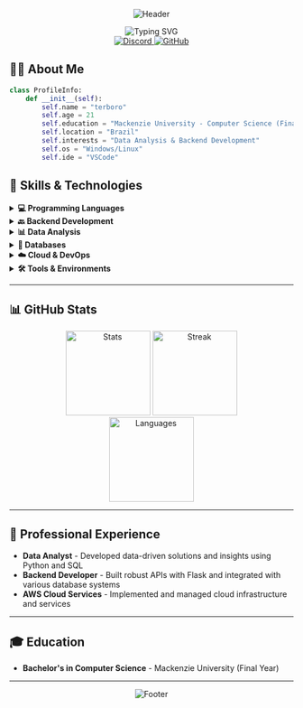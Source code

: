 <!-- Profile Header with Dynamic Text & Banner -->
<div align="center">

  ![Header](https://capsule-render.vercel.app/api?type=waving&color=ff9d00&height=200&section=header&text=terboro&fontSize=60&fontColor=ffffff&animation=fadeIn)

  <img src="https://readme-typing-svg.herokuapp.com?font=Fira+Code&size=24&duration=3000&pause=1000&color=%23ff9d00&center=true&vCenter=true&random=false&width=500&lines=Computer+Science+Student;Data+Analyst;Backend+Developer;AWS+Enthusiast;Always+Learning+New+Technologies" alt="Typing SVG" />

  <br>

  <a href="https://discord.com/users/YOUR_DISCORD_ID">
    <img src="https://img.shields.io/badge/Discord-%40terboro-7289DA?style=for-the-badge&logo=discord&logoColor=white" alt="Discord">
  </a>
  <a href="https://github.com/YOUR_GITHUB_USERNAME">
    <img src="https://img.shields.io/github/followers/YOUR_GITHUB_USERNAME?style=for-the-badge&logo=github&color=ff9d00&labelColor=000000" alt="GitHub">
  </a>
</div>



## 👨‍💻 About Me

```python
class ProfileInfo:
    def __init__(self):
        self.name = "terboro"
        self.age = 21
        self.education = "Mackenzie University - Computer Science (Final Year)"
        self.location = "Brazil"
        self.interests = "Data Analysis & Backend Development"
        self.os = "Windows/Linux"
        self.ide = "VSCode"
```

## 🚀 Skills & Technologies

<details>
  <summary><b>💻 Programming Languages</b></summary>
  <div align="center">
    <table>
      <tr>
        <td align="center" width="90">
          <a href="#">
            <img src="https://cdn.jsdelivr.net/gh/devicons/devicon@latest/icons/python/python-original.svg" width="60" height="60" alt="Python"/>
          </a>
          <br>Python
        </td>
        <td align="center" width="90">
          <a href="#">
            <img src="https://cdn.jsdelivr.net/gh/devicons/devicon@latest/icons/javascript/javascript-original.svg" width="60" height="60" alt="JavaScript"/>
          </a>
          <br>JavaScript
        </td>
        <td align="center" width="90">
          <a href="#">
            <img src="https://cdn.jsdelivr.net/gh/devicons/devicon@latest/icons/java/java-original.svg" width="60" height="60" alt="Java"/>
          </a>
          <br>Java
        </td>
        <td align="center" width="90">
          <a href="#">
            <img src="https://cdn.jsdelivr.net/gh/devicons/devicon@latest/icons/c/c-original.svg" width="60" height="60" alt="C"/>
          </a>
          <br>C
        </td>
      </tr>
    </table>
  </div>
</details>

<details>
  <summary><b>🔙 Backend Development</b></summary>
  <div align="center">
    <table>
      <tr>
        <td align="center" width="90">
          <a href="#">
            <img src="https://cdn.jsdelivr.net/gh/devicons/devicon@latest/icons/flask/flask-original.svg" width="60" height="60" alt="Flask"/>
          </a>
          <br>Flask
        </td>
        <td align="center" width="90">
          <a href="#">
            <img src="https://cdn.jsdelivr.net/gh/devicons/devicon@latest/icons/fastapi/fastapi-original.svg" width="60" height="60" alt="FastAPI"/>
          </a>
          <br>FastAPI
        </td>
        <td align="center" width="90">
          <a href="#">
            <img src="https://cdn.jsdelivr.net/gh/devicons/devicon@latest/icons/nodejs/nodejs-original.svg" width="60" height="60" alt="Node.js"/>
          </a>
          <br>Node.js
        </td>
        <td align="center" width="90">
          <a href="#">
            <img src="https://cdn.jsdelivr.net/gh/devicons/devicon@latest/icons/nginx/nginx-original.svg" width="60" height="60" alt="Nginx"/>
          </a>
          <br>Nginx
        </td>
      </tr>
    </table>
  </div>
</details>

<details>
  <summary><b>📊 Data Analysis</b></summary>
  <div align="center">
    <table>
      <tr>
        <td align="center" width="90">
          <a href="#">
            <img src="https://cdn.jsdelivr.net/gh/devicons/devicon@latest/icons/pandas/pandas-original.svg" width="60" height="60" alt="Pandas"/>
          </a>
          <br>Pandas
        </td>
        <td align="center" width="90">
          <a href="#">
            <img src="https://cdn.jsdelivr.net/gh/devicons/devicon@latest/icons/numpy/numpy-original.svg" width="60" height="60" alt="NumPy"/>
          </a>
          <br>NumPy
        </td>
        <td align="center" width="90">
          <a href="#">
            <img src="https://cdn.jsdelivr.net/gh/devicons/devicon@latest/icons/jupyter/jupyter-original.svg" width="60" height="60" alt="Jupyter"/>
          </a>
          <br>Jupyter
        </td>
        <td align="center" width="90">
          <a href="#">
            <img src="https://cdn.jsdelivr.net/gh/devicons/devicon@latest/icons/matplotlib/matplotlib-original.svg" width="60" height="60" alt="Matplotlib"/>
          </a>
          <br>Matplotlib
        </td>
      </tr>
    </table>
  </div>
</details>

<details>
  <summary><b>💾 Databases</b></summary>
  <div align="center">
    <table>
      <tr>
        <td align="center" width="90">
          <a href="#">
            <img src="https://cdn.jsdelivr.net/gh/devicons/devicon@latest/icons/postgresql/postgresql-original.svg" width="60" height="60" alt="PostgreSQL"/>
          </a>
          <br>PostgreSQL
        </td>
        <td align="center" width="90">
          <a href="#">
            <img src="https://cdn.jsdelivr.net/gh/devicons/devicon@latest/icons/mysql/mysql-original.svg" width="60" height="60" alt="MySQL"/>
          </a>
          <br>MySQL
        </td>
        <td align="center" width="90">
          <a href="#">
            <img src="https://cdn.jsdelivr.net/gh/devicons/devicon@latest/icons/mongodb/mongodb-original.svg" width="60" height="60" alt="MongoDB"/>
          </a>
          <br>MongoDB
        </td>
        <td align="center" width="90">
          <a href="#">
            <img src="https://cdn.jsdelivr.net/gh/devicons/devicon@latest/icons/sqlite/sqlite-original.svg" width="60" height="60" alt="SQLite"/>
          </a>
          <br>SQLite
        </td>
      </tr>
    </table>
  </div>
</details>

<details>
  <summary><b>☁️ Cloud & DevOps</b></summary>
  <div align="center">
    <table>
      <tr>
        <td align="center" width="90">
          <a href="#">
            <img src="https://cdn.jsdelivr.net/gh/devicons/devicon@latest/icons/amazonwebservices/amazonwebservices-original.svg" width="60" height="60" alt="AWS"/>
          </a>
          <br>AWS
        </td>
        <td align="center" width="90">
          <a href="#">
            <img src="https://cdn.jsdelivr.net/gh/devicons/devicon@latest/icons/docker/docker-original.svg" width="60" height="60" alt="Docker"/>
          </a>
          <br>Docker
        </td>
        <td align="center" width="90">
          <a href="#">
            <img src="https://cdn.jsdelivr.net/gh/devicons/devicon@latest/icons/git/git-original.svg" width="60" height="60" alt="Git"/>
          </a>
          <br>Git
        </td>
        <td align="center" width="90">
          <a href="#">
            <img src="https://cdn.jsdelivr.net/gh/devicons/devicon@latest/icons/github/github-original.svg" width="60" height="60" alt="GitHub"/>
          </a>
          <br>GitHub
        </td>
      </tr>
    </table>
  </div>
</details>

<details>
  <summary><b>🛠️ Tools & Environments</b></summary>
  <div align="center">
    <table>
      <tr>
        <td align="center" width="90">
          <a href="#">
            <img src="https://cdn.jsdelivr.net/gh/devicons/devicon@latest/icons/vscode/vscode-original.svg" width="60" height="60" alt="VSCode"/>
          </a>
          <br>VSCode
        </td>
        <td align="center" width="90">
          <a href="#">
            <img src="https://cdn.jsdelivr.net/gh/devicons/devicon@latest/icons/linux/linux-original.svg" width="60" height="60" alt="Linux"/>
          </a>
          <br>Linux
        </td>
        <td align="center" width="90">
          <a href="#">
            <img src="https://cdn.jsdelivr.net/gh/devicons/devicon@latest/icons/windows11/windows11-original.svg" width="60" height="60" alt="Windows"/>
          </a>
          <br>Windows
        </td>
        <td align="center" width="90">
          <a href="#">
            <img src="https://cdn.jsdelivr.net/gh/devicons/devicon@latest/icons/postman/postman-original.svg" width="60" height="60" alt="Postman"/>
          </a>
          <br>Postman
        </td>
      </tr>
    </table>
  </div>
</details>

---

## 📊 GitHub Stats

<div align="center">
  <img src="https://github-readme-stats.vercel.app/api?username=YOUR_GITHUB_USERNAME&show_icons=true&theme=tokyonight&include_all_commits=true&hide_border=true&border_radius=10" height="150" alt="Stats">
  <img src="https://github-readme-streak-stats.herokuapp.com/?user=YOUR_GITHUB_USERNAME&theme=tokyonight&hide_border=true&border_radius=10" height="150" alt="Streak">
</div>

<div align="center">
  <img src="https://github-readme-stats.vercel.app/api/top-langs/?username=YOUR_GITHUB_USERNAME&layout=compact&theme=tokyonight&hide_border=true&langs_count=10&border_radius=10" height="150" alt="Languages">
</div>

---

## 💼 Professional Experience

- **Data Analyst** - Developed data-driven solutions and insights using Python and SQL
- **Backend Developer** - Built robust APIs with Flask and integrated with various database systems
- **AWS Cloud Services** - Implemented and managed cloud infrastructure and services

---

## 🎓 Education

- **Bachelor's in Computer Science** - Mackenzie University (Final Year)

---

<div align="center">

  ![Footer](https://capsule-render.vercel.app/api?type=waving&color=ff9d00&height=120&section=footer)

</div>

